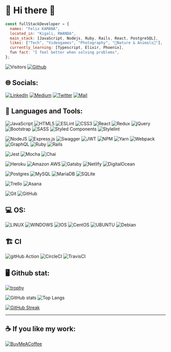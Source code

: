 # 💫 Hi there 👋

```javascript
const fullStackDeveloper = {
  names: "Felix KAMANA",
  located_in: "Kigali, RWANDA",
  main_stack: [JavaScript, Nodejs, Ruby, Rails, React, PostgreSQL],
  likes: ["Tech", "Videogames", "Photography", "🌳Nature & Animals🦝"],
  currently_learning: [Typescript, Elixir, Phoenix],
  fun fact: "I feel better when solving problems",
};
```

![Visitors](https://visitor-badge.laobi.icu/badge?page_id=fezzopro) [![Github](https://img.shields.io/github/followers/fezzopro?label=Follow&style=social)](https://github.com/fezzopro)

## 🌐 Socials:

[![LinkedIn](https://img.shields.io/badge/LinkedIn-0A66C2.svg?style=for-the-badge&logo=LinkedIn&logoColor=white)](https://linkedin.com/in/kamana-felix-9b6731105) [![Medium](https://img.shields.io/badge/Medium-000000.svg?style=for-the-badge&logo=Medium&logoColor=white)]([https://medium.com/@foyarzo621](https://medium.com/@fezzopro)) [![Twitter](https://img.shields.io/badge/Twitter-1DA1F2.svg?style=for-the-badge&logo=Twitter&logoColor=white)](https://twitter.com/fezzo5) [![Mail](https://img.shields.io/badge/Gmail-EA4335.svg?style=for-the-badge&logo=Gmail&logoColor=white)](mailto://kamana.felix79+github@gmail.com)

## 🧰 Languages and Tools:

![JavaScript](https://img.shields.io/badge/javascript-%23323330.svg?style=for-the-badge&logo=javascript&logoColor=%23F7DF1E) ![HTML5](https://img.shields.io/badge/html5-%23E34F26.svg?style=for-the-badge&logo=html5&logoColor=white) ![ESLint](https://img.shields.io/badge/ESLint-4B3263?style=for-the-badge&logo=eslint&logoColor=white) ![CSS3](https://img.shields.io/badge/css3-%231572B6.svg?style=for-the-badge&logo=css3&logoColor=white) ![React](https://img.shields.io/badge/react-%2320232a.svg?style=for-the-badge&logo=react&logoColor=%2361DAFB) ![Redux](https://img.shields.io/badge/redux-%23593d88.svg?style=for-the-badge&logo=redux&logoColor=white) ![jQuery](https://img.shields.io/badge/jquery-%230769AD.svg?style=for-the-badge&logo=jquery&logoColor=white) ![Bootstrap](https://img.shields.io/badge/bootstrap-%23563D7C.svg?style=for-the-badge&logo=bootstrap&logoColor=white) ![SASS](https://img.shields.io/badge/SASS-hotpink.svg?style=for-the-badge&logo=SASS&logoColor=white) ![Styled Components](https://img.shields.io/badge/styled--components-DB7093?style=for-the-badge&logo=styled-components&logoColor=white) ![Stylelint](https://img.shields.io/badge/stylelint-263238.svg?style=for-the-badge&logo=stylelint&logoColor=white)

![NodeJS](https://img.shields.io/badge/node.js-6DA55F?style=for-the-badge&logo=node.js&logoColor=white) ![Express.js](https://img.shields.io/badge/express.js-%23404d59.svg?style=for-the-badge&logo=express&logoColor=%2361DAFB) ![Swagger](https://img.shields.io/badge/-Swagger-%23Clojure?style=for-the-badge&logo=swagger&logoColor=white) ![JWT](https://img.shields.io/badge/JWT-black?style=for-the-badge&logo=JSON%20web%20tokens) ![NPM](https://img.shields.io/badge/NPM-%23000000.svg?style=for-the-badge&logo=npm&logoColor=white)  ![Yarn](https://img.shields.io/badge/yarn-%232C8EBB.svg?style=for-the-badge&logo=yarn&logoColor=white) ![Webpack](https://img.shields.io/badge/webpack-%238DD6F9.svg?style=for-the-badge&logo=webpack&logoColor=black) ![GraphQL](https://img.shields.io/badge/-GraphQL-E10098?style=for-the-badge&logo=graphql&logoColor=white) ![Ruby](https://img.shields.io/badge/ruby-%23CC342D.svg?style=for-the-badge&logo=ruby&logoColor=white) ![Rails](https://img.shields.io/badge/rails-%23CC0000.svg?style=for-the-badge&logo=ruby-on-rails&logoColor=white)

![Jest](https://img.shields.io/badge/Jest-C21325.svg?style=for-the-badge&logo=Jest&logoColor=white) ![Mocha](https://img.shields.io/badge/Mocha-8D6748.svg?style=for-the-badge&logo=Mocha&logoColor=white) ![Chai](https://img.shields.io/badge/Chai-A30701.svg?style=for-the-badge&logo=Chai&logoColor=white)

![Heroku](https://img.shields.io/badge/Heroku-430098.svg?style=for-the-badge&logo=Heroku&logoColor=white) ![Amazon AWS](https://img.shields.io/badge/Amazon%20AWS-232F3E.svg?style=for-the-badge&logo=Amazon-AWS&logoColor=white) ![Gatsby](https://img.shields.io/badge/Gatsby-%23663399.svg?style=for-the-badge&logo=gatsby&logoColor=white) ![Netlify](https://img.shields.io/badge/netlify-%23000000.svg?style=for-the-badge&logo=netlify&logoColor=#00C7B7) ![DigitalOcean](https://img.shields.io/badge/DigitalOcean-%230167ff.svg?style=for-the-badge&logo=digitalOcean&logoColor=white)


![Postgres](https://img.shields.io/badge/postgres-%23316192.svg?style=for-the-badge&logo=postgresql&logoColor=white) ![MySQL](https://img.shields.io/badge/MySQL-4479A1.svg?style=for-the-badge&logo=MySQL&logoColor=white) ![MariaDB](https://img.shields.io/badge/MariaDB-003545.svg?style=for-the-badge&logo=MariaDB&logoColor=white) ![SQLite](https://img.shields.io/badge/SQLite-003B57.svg?style=for-the-badge&logo=SQLite&logoColor=white)


![Trello](https://img.shields.io/badge/Trello-%23026AA7.svg?style=for-the-badge&logo=Trello&logoColor=white) ![Asana](https://img.shields.io/badge/Asana-F06A6A.svg?style=for-the-badge&logo=Asana&logoColor=white)


![Git](https://img.shields.io/badge/Git-F05032.svg?style=for-the-badge&logo=Git&logoColor=white) ![GitHub](https://img.shields.io/badge/GitHub-181717.svg?style=for-the-badge&logo=GitHub&logoColor=white)

## 💻 OS:

![LINUX](https://img.shields.io/badge/Linux-FCC624?style=for-the-badge&logo=linux&logoColor=black) ![WINDOWS](https://img.shields.io/badge/WINDOWS-%230167ff.svg?style=for-the-badge&logo=windows&logoColor=white) ![IOS](https://img.shields.io/badge/IOs-%23404d59.svg?style=for-the-badge&logo=apple&logoColor=white) ![CentOS](https://img.shields.io/badge/CentOS-262577.svg?style=for-the-badge&logo=CentOS&logoColor=white) ![UBUNTU](https://img.shields.io/badge/Ubuntu-E95420.svg?style=for-the-badge&logo=Ubuntu&logoColor=white) ![Debian](https://img.shields.io/badge/Debian-A81D33.svg?style=for-the-badge&logo=Debian&logoColor=white)

## 🏗️ CI

 ![gitHub Action](https://img.shields.io/badge/GitHub%20Actions-2088FF.svg?style=for-the-badge&logo=GitHub-Actions&logoColor=white) ![CircleCI](https://img.shields.io/badge/circle%20ci-%23161616.svg?style=for-the-badge&logo=circleci&logoColor=white) ![TravisCI](https://img.shields.io/badge/travis%20ci-%232B2F33.svg?style=for-the-badge&logo=travis&logoColor=white)

## 🖥️ Github stat:
  
[![trophy](https://github-profile-trophy.vercel.app/?username=fezzopro&theme=dark_dimmed&margin-w=5&margin-h=5)](https://github.com/ryo-ma/github-profile-trophy)

![GitHub stats](https://github-readme-stats.vercel.app/api?username=fezzopro&show_icons=true&theme=tokyonight&margin-w=5&margin-h=5)
![Top Langs](https://github-readme-stats.vercel.app/api/top-langs/?username=fezzopro&layout=compact&langs_count=8&theme=tokyonight)

<p align="left">

  [![GitHub Streak](https://streak-stats.demolab.com/?user=fezzopro)](https://git.io/streak-stats)

</p>

---
## ☕ If you like my work:

[![BuyMeACoffee](https://img.shields.io/badge/Buy%20Me%20a%20Coffee-ffdd00?style=for-the-badge&logo=buy-me-a-coffee&logoColor=black)](https://www.buymeacoffee.com/fkamana) 

